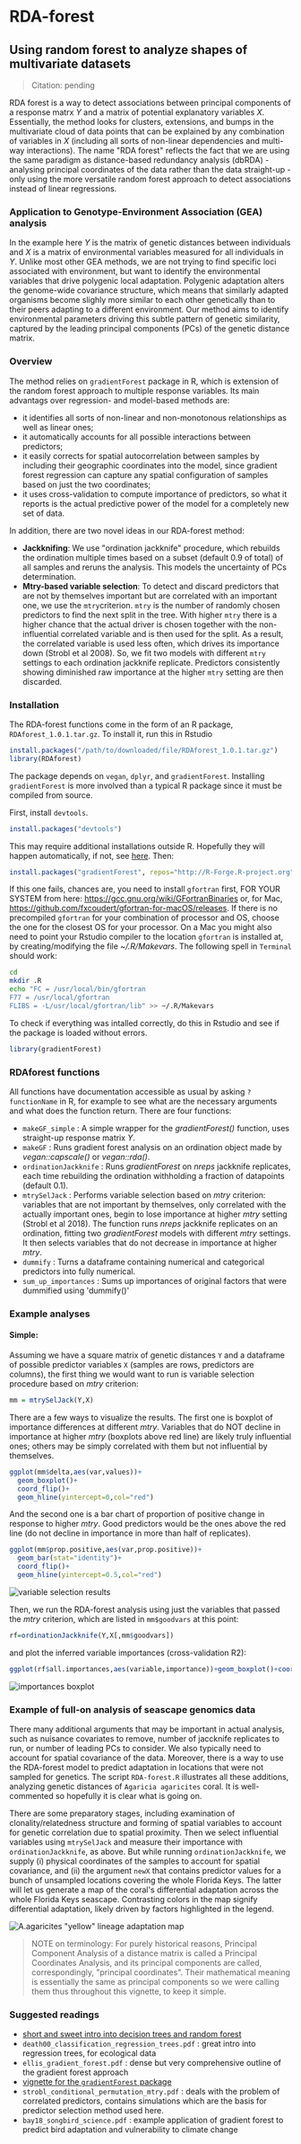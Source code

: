 # RDA-forest
## Using random forest to analyze shapes of multivariate datasets

> Citation: pending

RDA forest is a way to detect associations between principal components of a response matrx *Y* and a matrix of potential explanatory variables *X*. Essentially, the method looks for clusters, extensions, and bumps in the multivariate cloud of data points that can be explained by any combination of variables in *X* (including all sorts of non-linear dependencies and multi-way interactions). The name "RDA forest" reflects the fact that we are using the same paradigm as distance-based redundancy analysis (dbRDA) - analysing principal coordinates of the data rather than the data straight-up - only using the more versatile random forest approach to detect associations instead of linear regressions.

### Application to Genotype-Environment Association (GEA) analysis

In the example here *Y* is the matrix of genetic distances between individuals and *X* is a matrix of environmental variables measured for all individuals in *Y*. Unlike most other GEA methods, we are not trying to find specific loci associated with environment, but want to identify the environmental variables that drive polygenic local adaptation. Polygenic adaptation alters the genome-wide covariance structure, which means that similarly adapted organisms become slighly more similar to each other genetically than to their peers adapting to a different environment. Our method aims to identify environmental parameters driving this subtle pattern of genetic similarity, captured by the leading principal components (PCs) of the genetic distance matrix. 

### Overview

The method relies on `gradientForest` package in R, which is extension of the random forest approach to multiple response variables. Its main advantags over regression- and model-based methods are:
- it identifies all sorts of non-linear and non-monotonous relationships as well as linear ones;
- it automatically accounts for all possible interactions between predictors;
- it easily corrects for spatial autocorrelation between samples by including their geographic coordinates into the model, since gradient forest regression can capture any spatial configuration of samples based on just the two coordinates;
- it uses cross-validation to compute importance of predictors, so what it reports is the actual predictive power of the model for a completely new set of data.

In addition, there are two novel ideas in our RDA-forest method:
- **Jackknifing**: We use "ordination jackknife" procedure, which rebuilds the ordination multiple times based on a subset (default 0.9 of total) of all samples and reruns the analysis. This models the uncertainty of PCs determination.
- **Mtry-based variable selection**: To detect and discard predictors that are not by themselves important but are correlated with an important one, we use the `mtry`criterion. `mtry` is the number of randomly chosen predictors to find the next split in the tree. With higher `mtry` there is a higher chance that the actual driver is chosen together with the non-influential correlated variable and is then used for the split. As a result, the correlated variable is used less often, which drives its importance down (Strobl et al 2008). So, we fit two models with different `mtry` settings to each ordination jackknife replicate. Predictors consistently showing diminished raw importance at the higher `mtry` setting are then discarded.

### Installation 

The RDA-forest functions come in the form of an R package, `RDAforest_1.0.1.tar.gz`. To install it, run this in Rstudio
```R
install.packages("/path/to/downloaded/file/RDAforest_1.0.1.tar.gz")
library(RDAforest)
```

The package depends on `vegan`, `dplyr`, and `gradientForest`. Installing `gradientForest` is more involved than a typical R package since it must be compiled from source. 

First, install `devtools`. 
```R
install.packages("devtools")
```
This may require additional installations outside R. Hopefully they will happen automatically, if not, see [here](https://www.r-project.org/nosvn/pandoc/devtools.html).
Then:
```R
install.packages("gradientForest", repos="http://R-Forge.R-project.org")
```
If this one fails, chances are, you need to install `gfortran` first, FOR YOUR SYSTEM from here:
https://gcc.gnu.org/wiki/GFortranBinaries or, for Mac, https://github.com/fxcoudert/gfortran-for-macOS/releases. If there is no precompiled `gfortran` for your combination of processor and OS, choose the one for the closest OS for your processor.
On a Mac you might also need to point your Rstudio compiler to the location `gfortran` is installed at, by creating/modifying the file *~/.R/Makevars*. The following spell in `Terminal` should work:
```sh
cd
mkdir .R
echo "FC = /usr/local/bin/gfortran
F77 = /usr/local/gfortran
FLIBS = -L/usr/local/gfortran/lib" >> ~/.R/Makevars
```
To check if everything was intalled correctly, do this in Rstudio and see if the package is loaded without errors.
```R
library(gradientForest)
```
### RDAforest functions
All functions have documentation accessible as usual by asking `?functionName` in R, for example to see what are the necessary arguments and what does the function return. There are four functions:

- `makeGF_simple` : A simple wrapper for the *gradientForest()* function, uses straight-up response matrix *Y*.
- `makeGF` : Runs gradient forest analysis on an ordination object made by *vegan::capscale()* or *vegan::rda()*.
- `ordinationJackknife` : Runs *gradientForest* on *nreps* jackknife replicates, each time rebuilding the ordination withholding a fraction of datapoints (default 0.1).
- `mtrySelJack` : Performs variable selection based on *mtry* criterion: variables that are not important by themselves, only correlated with the actually important ones, begin to lose importance at higher *mtry* setting (Strobl et al 2018). The function runs *nreps* jackknife replicates on an ordination, fitting two *gradientForest* models with different *mtry* settings. It then selects variables that do not decrease in importance at higher *mtry*.
- `dummify` : Turns a dataframe containing numerical and categorical predictors into fully numerical.
- `sum_up_importances` : Sums up importances of original factors that were dummified using 'dummify()'

### Example analyses

#### Simple:

Assuming we have a square matrix of genetic distances `Y` and a dataframe of possible predictor variables `X` (samples are rows, predictors are columns), the first thing we would want to run is variable selection procedure based on *mtry* criterion:

```R
mm = mtrySelJack(Y,X)
```

There are a few ways to visualize the results. The first one is boxplot of importance differences at different *mtry*. Variables that do NOT decline in importance at higher *mtry* (boxplots above red line) are likely truly influential ones; others may be simply correlated with them but not influential by themselves.
```R 
ggplot(mm$delta,aes(var,values))+
  geom_boxplot()+
  coord_flip()+
  geom_hline(yintercept=0,col="red")
```
And the second one is a bar chart of proportion of positive change in response to higher *mtry*. Good predictors would be the ones above the red line (do not decline in importance in more than half of replicates).
```R
ggplot(mm$prop.positive,aes(var,prop.positive))+
  geom_bar(stat="identity")+
  coord_flip()+
  geom_hline(yintercept=0.5,col="red")
```
![variable selection results](mtrySelJack_plots.png)

Then, we run the RDA-forest analysis using just the variables that passed the *mtry* criterion, which are listed in `mm$goodvars` at this point:
```R
rf=ordinationJackknife(Y,X[,mm$goodvars])
```
and plot the inferred variable importances (cross-validation R2):

```R
ggplot(rf$all.importances,aes(variable,importance))+geom_boxplot()+coord_flip()+theme_bw()
```
![importances boxplot](importance_boxplot.png)

### Example of full-on analysis of seascape genomics data

There many additional arguments that may be important in actual analysis, such as nuisance covariates to remove, number of jaccknife replicates to run, or number of leading PCs to consider. We also typically need to account for spatial covariance of the data. Moreover, there is a way to use the RDA-forest model to predict adaptation in locations that were not sampled for genetics. The script `RDA-forest.R` illustrates all these additions, analyzing genetic distances of `Agaricia agaricites` coral. It is well-commented so hopefully it is clear what is going on. 

There are some preparatory stages, including examination of clonality/relatedness structure and forming of spatial variables to account for genetic correlation due to spatial proximity. Then we select influential variables using `mtrySelJack` and measure their importance with `ordinationJackknife`, as above. But while running `ordinationJackknife`, we supply (i) physical coordinates of the samples to account for spatial covariance, and (ii) the argument `newX` that contains predictor values for a bunch of unsampled locations covering the whole Florida Keys. The latter will let us generate a map of the coral's differential adaptation across the whole Florida Keys seascape. Contrasting colors in the map signify differential adaptation, likely driven by factors highlighted in the legend.

![A.agaricites "yellow" lineage adaptation map](agaricia_yellow_rasterMap.png) 

> NOTE on terminology: For purely historical reasons, Principal Component Analysis of a distance matrix is called a Principal Coordinates Analysis, and its principal components are called, correspondingly, "principal coordinates". Their mathematical meaning is essentially the same as principal components so we were calling them thus throughout this vignette, to keep it simple. 

### Suggested readings
- [short and sweet intro into decision trees and random forest](https://towardsdatascience.com/understanding-random-forest-58381e0602d2)
- `death00_classification_regression_trees.pdf` : great intro into regression trees, for ecological data
- `ellis_gradient_forest.pdf` : dense but very comprehensive outline of the gradient forest approach
-  [vignette for the `gradientForest` package](https://gradientforest.r-forge.r-project.org/biodiversity-survey.pdf)
- `strobl_conditional_permutation_mtry.pdf` : deals with the problem of correlated predictors, contains simulations which are the basis for predictor selection method used here.
- `bay18_songbird_science.pdf` : example application of gradient forest to predict bird adaptation and vulnerability to climate change

